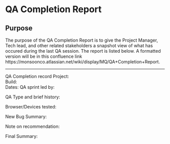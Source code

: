 <h1> QA Completion Report </h1>

<h2> Purpose </h2>
The purpose of the QA Completion Report is to give the Project Manager, Tech lead, and other related 
stakeholders a snapshot view of what has occured during the last QA session.  The report is listed below. A formatted version
 will be in this confluence link https://monsoonco.atlassian.net/wiki/display/MQ/QA+Completion+Report.

<hr>



QA Completion record
Project:  
Build:   
Dates: 
QA sprint led by:  




QA Type and brief history:


Browser/Devices tested:


New Bug Summary: 

Note on recommendation:  



Final Summary:

